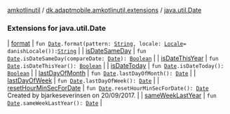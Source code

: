 [amkotlinutil](../../index.md) / [dk.adaptmobile.amkotlinutil.extensions](../index.md) / [java.util.Date](./index.md)

### Extensions for java.util.Date

| [format](format.md) | `fun `[`Date`](https://developer.android.com/reference/java/util/Date.html)`.format(pattern: `[`String`](https://kotlinlang.org/api/latest/jvm/stdlib/kotlin/-string/index.html)`, locale: `[`Locale`](https://developer.android.com/reference/java/util/Locale.html)` = danishLocale()): `[`String`](https://kotlinlang.org/api/latest/jvm/stdlib/kotlin/-string/index.html) |
| [isDateSameDay](is-date-same-day.md) | `fun `[`Date`](https://developer.android.com/reference/java/util/Date.html)`.isDateSameDay(compareDate: `[`Date`](https://developer.android.com/reference/java/util/Date.html)`): `[`Boolean`](https://kotlinlang.org/api/latest/jvm/stdlib/kotlin/-boolean/index.html) |
| [isDateThisYear](is-date-this-year.md) | `fun `[`Date`](https://developer.android.com/reference/java/util/Date.html)`.isDateThisYear(): `[`Boolean`](https://kotlinlang.org/api/latest/jvm/stdlib/kotlin/-boolean/index.html) |
| [isDateToday](is-date-today.md) | `fun `[`Date`](https://developer.android.com/reference/java/util/Date.html)`.isDateToday(): `[`Boolean`](https://kotlinlang.org/api/latest/jvm/stdlib/kotlin/-boolean/index.html) |
| [lastDayOfMonth](last-day-of-month.md) | `fun `[`Date`](https://developer.android.com/reference/java/util/Date.html)`.lastDayOfMonth(): `[`Date`](https://developer.android.com/reference/java/util/Date.html) |
| [lastDayOfWeek](last-day-of-week.md) | `fun `[`Date`](https://developer.android.com/reference/java/util/Date.html)`.lastDayOfWeek(): `[`Date`](https://developer.android.com/reference/java/util/Date.html) |
| [resetHourMinSecForDate](reset-hour-min-sec-for-date.md) | `fun `[`Date`](https://developer.android.com/reference/java/util/Date.html)`.resetHourMinSecForDate(): `[`Date`](https://developer.android.com/reference/java/util/Date.html)<br>Created by bjarkeseverinsen on 20/09/2017. |
| [sameWeekLastYear](same-week-last-year.md) | `fun `[`Date`](https://developer.android.com/reference/java/util/Date.html)`.sameWeekLastYear(): `[`Date`](https://developer.android.com/reference/java/util/Date.html) |

